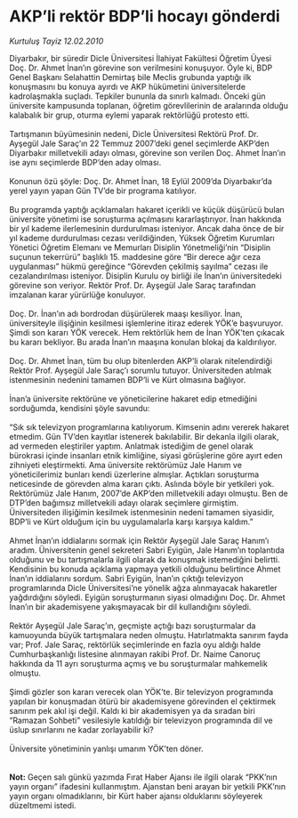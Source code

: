 # AKP’li rektör BDP’li hocayı gönderdi

*Kurtuluş Tayiz 12.02.2010*

<div class="taraf_structure_2col_1zq">
<div class="margen_n">



 <p>Diyarbakır, bir süredir Dicle Üniversitesi İlahiyat Fakültesi Öğretim Üyesi Doç. Dr. Ahmet İnan’ın görevine son verilmesini konuşuyor. Öyle ki, BDP Genel Başkanı Selahattin Demirtaş bile Meclis grubunda yaptığı ilk konuşmasını bu konuya ayırdı ve AKP hükümetini üniversitelerde kadrolaşmakla suçladı. Tepkiler bununla da sınırlı kalmadı. Önceki gün üniversite kampusunda toplanan, öğretim görevlilerinin de aralarında olduğu kalabalık bir grup, oturma eylemi yaparak rektörlüğü protesto etti. <br/><br/>Tartışmanın büyümesinin nedeni, Dicle Üniversitesi Rektörü Prof. Dr. Ayşegül Jale Saraç’ın 22 Temmuz 2007’deki genel seçimlerde AKP’den Diyarbakır milletvekili adayı olması, görevine son verilen Doç. Ahmet İnan’ın ise aynı seçimlerde BDP’den aday olması. <br/><br/>Konunun özü şöyle: Doç. Dr. Ahmet İnan, 18 Eylül 2009’da Diyarbakır’da yerel yayın yapan Gün TV’de bir programa katılıyor. <br/><br/>Bu programda yaptığı açıklamaları hakaret içerikli ve küçük düşürücü bulan üniversite yönetimi ise soruşturma açılmasını kararlaştırıyor. İnan hakkında bir yıl kademe ilerlemesinin durdurulması isteniyor. Ancak daha önce de bir yıl kademe durdurulması cezası verildiğinden, Yüksek Öğretim Kurumları Yönetici Öğretim Elemanı ve Memurları Disiplin Yönetmeliği’nin “Disiplin suçunun tekerrürü” başlıklı 15. maddesine göre “Bir derece ağır ceza uygulanması” hükmü gereğince “Görevden çekilmiş sayılma” cezası ile cezalandırılması isteniyor. Disiplin Kurulu oy birliği ile İnan’ın üniversitedeki görevine son veriyor. Rektör Prof. Dr. Ayşegül Jale Saraç tarafından imzalanan karar yürürlüğe konuluyor. <br/><br/>Doç. Dr. İnan’ın adı bordrodan düşürülerek maaşı kesiliyor. İnan, üniversiteyle ilişiğinin kesilmesi işlemlerine itiraz ederek YÖK’e başvuruyor. Şimdi son kararı YÖK verecek. Hem rektörlük hem de İnan YÖK’ten çıkacak bu kararı bekliyor. Bu arada İnan’ın maaşına konulan blokaj da kaldırılıyor. <br/><br/>Doç. Dr. Ahmet İnan, tüm bu olup bitenlerden AKP’li olarak nitelendirdiği Rektör Prof. Ayşegül Jale Saraç’ı sorumlu tutuyor. Üniversiteden atılmak istenmesinin nedenini tamamen BDP’li ve Kürt olmasına bağlıyor. <br/><br/>İnan’a üniversite rektörüne ve yöneticilerine hakaret edip etmediğini sorduğumda, kendisini şöyle savundu: <br/><br/>“Sık sık televizyon programlarına katılıyorum. Kimsenin adını vererek hakaret etmedim. Gün TV’den kayıtlar istenerek bakılabilir. Bir dekanla ilgili olarak, ad vermeden eleştiriler yaptım. Anlatmak istediğim de genel olarak bürokrasi içinde insanları etnik kimliğine, siyasi görüşlerine göre ayırt eden zihniyeti eleştirmekti. Ama üniversite rektörümüz Jale Hanım ve yöneticilerimiz bunları kendi üzerlerine almışlar. Açtıkları soruşturma neticesinde de görevden alma kararı çıktı. Aslında böyle bir yetkileri yok. Rektörümüz Jale Hanım, 2007’de AKP’den milletvekili adayı olmuştu. Ben de DTP’den bağımsız milletvekili adayı olarak seçimlere girmiştim. Üniversiteden ilişiğimin kesilmek istenmesinin nedeni tamamen siyasidir, BDP’li ve Kürt olduğum için bu uygulamalarla karşı karşıya kaldım.” <br/><br/>Ahmet İnan’ın iddialarını sormak için Rektör Ayşegül Jale Saraç Hanım’ı aradım. Üniversitenin genel sekreteri Sabri Eyigün, Jale Hanım’ın toplantıda olduğunu ve bu tartışmalarla ilgili olarak da konuşmak istemediğini belirtti. Kendisinin bu konuda açıklama yapmaya yetkili olduğunu belirtince Ahmet İnan’ın iddialarını sordum. Sabri Eyigün, İnan’ın çıktığı televizyon programlarında Dicle Üniversitesi’ne yönelik ağza alınmayacak hakaretler yağdırdığını söyledi. Eyigün soruşturmanın siyasi olmadığını Doç. Dr. Ahmet İnan’ın bir akademisyene yakışmayacak bir dil kullandığını söyledi. <br/><br/>Rektör Ayşegül Jale Saraç’ın, geçmişte açtığı bazı soruşturmalar da kamuoyunda büyük tartışmalara neden olmuştu. Hatırlatmakta sanırım fayda var; Prof. Jale Saraç, rektörlük seçimlerinde en fazla oyu aldığı halde Cumhurbaşkanlığı listesine alınmayan rakibi Prof. Dr. Naime Canoruç hakkında da 11 ayrı soruşturma açmış ve bu soruşturmalar mahkemelik olmuştu. <br/><br/>Şimdi gözler son kararı verecek olan YÖK’te. Bir televizyon programında yapılan bir konuşmadan ötürü bir akademisyene görevinden el çektirmek sanırım pek akıl işi değil. Kaldı ki bir akademisyen ya da sıradan biri “Ramazan Sohbeti” vesilesiyle katıldığı bir televizyon programında dil ve üslup sınırlarını ne kadar zorlayabilir ki? <br/><br/>Üniversite yönetiminin yanlışı umarım YÖK’ten döner. <b><br/><br/><br/>Not:</b> Geçen salı günkü yazımda Fırat Haber Ajansı ile ilgili olarak “PKK’nın yayın organı” ifadesini kullanmıştım. Ajanstan beni arayan bir yetkili PKK’nın yayın organı olmadıklarını, bir Kürt haber ajansı olduklarını söyleyerek düzeltmemi istedi.</p>
<br/>
<br/>
<br/>



<br/>


<div id="taraf_not">
</div>

</div>


</div>
